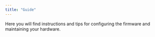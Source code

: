 ```yaml
---
title: "Guide"
---
```


Here you will find instructions and tips for configuring the firmware and maintaining your hardware.
